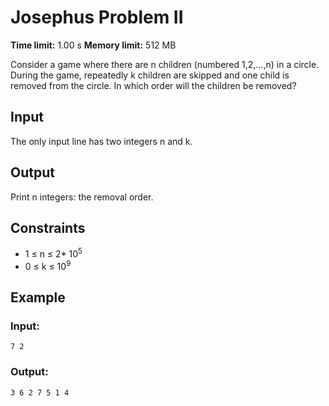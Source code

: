 # Josephus Problem II
**Time limit:** 1.00 s **Memory limit:** 512 MB

Consider a game where there are n children (numbered 1,2,...,n) in a circle. During the game, repeatedly k children are skipped and one child is removed from the circle. In which order will the children be removed?

## Input

The only input line has two integers n and k.

## Output
Print n integers: the removal order.

## Constraints

- 1 &le; n &le; 2* 10<sup>5</sup>
- 0 &le; k &le; 10<sup>9</sup>



## Example
### Input:
```
7 2
```
### Output:
```
3 6 2 7 5 1 4
```  
